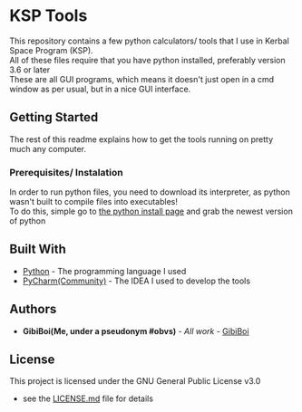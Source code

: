 # KSP Tools

This repository contains a few python calculators/ tools that I use in Kerbal Space Program (KSP).<br />
All of these files require that you have python installed, preferably version 3.6 or later<br />
These are all GUI programs, which means it doesn't just open in a cmd window as per usual, but in a nice GUI interface.

## Getting Started

The rest of this readme explains how to get the tools running on pretty much any computer.

### Prerequisites/ Instalation

In order to run python files, you need to download its interpreter, as python wasn't built to compile files into executables! <br />
To do this, simple go to <a href=https://www.python.org/downloads>the python install page</a> and grab the newest version of python

## Built With

* [Python](https://www.python.org/) - The programming language I used
* [PyCharm(Community)](https://www.jetbrains.com/pycharm/) - The IDEA I used to develop the tools

## Authors

* **GibiBoi(Me, under a pseudonym #obvs)** - *All work* - [GibiBoi](https://github.com/GibiBoi)

## License

This project is licensed under the GNU General Public License v3.0
 - see the [LICENSE.md](LICENSE.md) file for details
